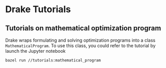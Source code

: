 # Drake Tutorials

## Tutorials on mathematical optimization program
Drake wraps formulating and solving optimization programs into a class `MathematicalProgram`. To use this class, you could refer to the tutorial by launch the Jupyter notebook
```
bazel run //tutorials:mathematical_program
```

